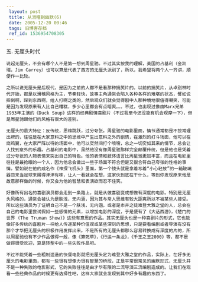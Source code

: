 ```yaml
---
 layout: post
 title: 从滑稽到幽默(6)
 date: 2005-12-20 00:46
 tags: 旧博客存档
 ref_id: 1536954708305
---
```

五. 无厘头时代



    说起无厘头，不会有哪个人不是第一想到周星驰。不过其实按我的理解，美国的占基利（金凯瑞，Jim Carrey）也可以算是代表了西方的无厘头派别了，所以，我希望将两个人一齐讲，顺便作一比较。

    之所以说无厘头是后现代，是因为之前的人都不是看那种搞笑片的。以前的搞笑片，从卓别林时代开始，都是以滑稽风格为主，节奏轻快，故事主角通常会陷入各种各样的难堪的状态，譬如说摔倒啊，踩到东西啊，给人打啊之类的，然后观众们就会觉得剧中人那种境地很值得嘲笑，可能是因为发现原来有人比自己糟糕，多少心里都会有点暗爽。。。不过，也出现过像由Marx兄弟1933年主演的《Duck Soup》这样的经典剧情喜剧片（不过我至今还没能有机会观摩一下），但是周星驰跟他们的风格有很大的差别。

    无厘头的最大特征：反传统，思维跳跃，过分夸张。周星驰的电影里面，情节通常都是不按常理出牌的，往往是在大家意料之中的思维中产生出意料之外的剧情，在激烈的打斗场面，他可以在烧鸡翼，在大家严阵以待的场面中，他可以突然间打个喷嚏，总之一切突如其来的情节，总会让人找到意外的乐趣。占基利的电影中，虽然他没有像周星驰那样完全颠覆传统，但是他也是凭着过分夸张的人物表情来突出自己的特色。他的表情和肢体语言比周星驰更加丰富，而且在电影里往往是最抢眼的一个人，因为他总会做出一些于场面不符合但是又很合符自己夸张的性格的事情。譬如说在他的成名作《神探飞机头》里面，第一个镜头就是拿着写着“小心轻放”的一箱玻璃器皿来当足球来踢得津津有味，让人一看就会在想，这家伙到底在干什么，等到你发现原来他是故意那样做的时候，你又会为他的智慧和表演欲而忍不住笑。

    好像所有出名的喜剧演员都会走到一条路上，就是从做喜剧变成想做有深度的电影。特别是无厘头风格的，通常会被认为是肤浅，无内涵，因为其与常人思维有较大距离所以不被某些人接受。所以这些演员为了证明自己不是一个肤浅，无内涵，或者是市井之徒难登大雅之堂的人，总会在自己的电影里尝试假如一些感情的元素，以增加电影的深度，于是便有了《大话西游》，《楚门的世界 (The Truman Show)》这些有意思的作品。其实无厘头也是一种喜剧片的形式，它也能像好多传统的喜剧片一样给人传递某种价值观或某些深刻的思想，只是要看编剧或者导演有没有那个才华把无厘头的积极作用发挥出来。不是所有的无厘头都那么容易转换成有深度的片的，所以周星驰也有不少作品做得一般，像《算死草》，《行运一条龙》，《千王之王2000》等，都不是做得很受欢迎，算是转型中的一些失败作品吧。

    不过不能凭着一些粗制滥造的快餐电影就把无厘头定为难登大雅之堂的作品，实际上，在好多无厘头的电影里面，都有一些很有想像力很有智慧的桥段，正是平常很常见的幽默形式，无厘头并不是一种失败的电影形式，它的失败往往是由才华有限的二流导演三流编剧造成的。让我们在观看一些经典作品的时候更有选择性吧，这样大家就会发现到其中好多有趣的东西了。

